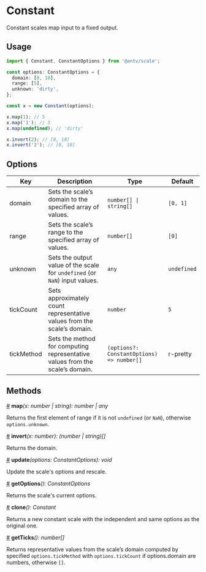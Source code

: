 # Constant

Constant scales map input to a fixed output.

## Usage

```ts
import { Constant, ConstantOptions } from '@antv/scale';

const options: ConstantOptions = {
  domain: [0, 10],
  range: [5],
  unknown: 'dirty',
};

const x = new Constant(options);

x.map(1); // 5
x.map('1'); // 5
x.map(undefined); // 'dirty'

x.invert(2); // [0, 10]
x.invert('2'); // [0, 10]
```

## **Options**

| Key | Description | Type | Default|  
| ----| ----------- | -----| -------|
| domain | Sets the scale’s domain to the specified array of values. | <code>number[] &#124; string[]</code> | `[0, 1]` |
| range | Sets the scale’s range to the specified array of values. | `number[]` | `[0]` |
| unknown | Sets the output value of the scale for `undefined` (or `NaN`) input values. | `any` | `undefined` |
| tickCount | Sets approximately count representative values from the scale’s domain. | `number` | `5` |
| tickMethod | Sets the method for computing representative values from the scale’s domain. | `(options?: ConstantOptions) => number[]` | r-pretty|

## Methods

<a name="constant_map" href="#constant_map">#</a> **map**<i>(x: number | string): number | any</i>

Returns the first element of range if it is not `undefined` (or `NaN`), otherwise `options.unknown`.

<a name="constant_invert" href="#constant_invert">#</a> **invert**<i>(x: number): (number | string)[]</i>

Returns the domain.

<a name="constant_update" href="#constant_update">#</a> **update**<i>(options: ConstantOptions): void</i>

Update the scale's options and rescale.

<a name="constant_getOptions" href="#constant_getOptions">#</a> **getOptions**<i>(): ConstantOptions</i>

Returns the scale's current options.

<a name="constant_clone" href="#constant_clone">#</a> **clone**<i>(): Constant</i>

Returns a new constant scale with the independent and same options as the original one.

<a name="constant_getTicks" href="#constant_getTicks">#</a> **getTicks**<i>(): number[]</i>

Returns representative values from the scale’s domain computed by specified `options.tickMethod` with `options.tickCount` if options.domain are numbers, otherwise `[]`.
